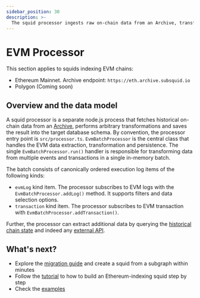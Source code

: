 ```yaml
---
sidebar_position: 30
description: >-
  The squid processor ingests raw on-chain data from an Archive, transforms it and saves into the target data store.
---
```


# EVM Processor

This section applies to squids indexing EVM chains:

- Ethereum Mainnet. Archive endpoint: `https://eth.archive.subsquid.io`
- Polygon (Coming soon)

## Overview and the data model

A squid processor is a separate node.js process that fetches historical on-chain data from an [Archive](/archives), performs arbitrary transformations and saves the result into the target database schema. By convention, the processor entry point is `src/processor.ts`. `EvmBatchProcessor` is the central class that handles the EVM data extraction, transformation and persistence. The single `EvmBatchProcessor.run()` handler is responsible for transforming data from multiple events and transactions in a single in-memory batch.

The batch consists of canonically ordered execution log items of the following kinds:

- `evmLog` kind item. The processor subscribes to EVM logs with the `EvmBatchProcessor.addLog()` method. It supports filters and data selection options.
- `transaction` kind item. The processor subscribes to EVM transaction with `EvmBatchProcessor.addTransaction()`. 

Further, the processor can extract additional data by querying the [historical chain state](/develop-a-squid/evm-processor/query-state) and indeed any [external API](https://github.com/subsquid/squid-external-api-example).

## What's next?

- Explore the [migration guide](/migrate/migrate-subgraph/) and create a squid from a subgraph within minutes
- Follow the [tutorial](/tutorials/create-an-ethereum-processing-squid/) to how to build an Ethereum-indexing squid step by step
- Check the [examples](/develop-a-squid/examples/)